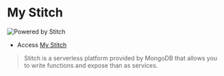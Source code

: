 # My Stitch
![Powered by Stitch](https://webhooks.mongodb-stitch.com/api/client/v2.0/app/stitch-badges-dkhza/service/badgeservice/incoming_webhook/badge?appid=<APPID>)
* Access [My Stitch](https://webhooks.mongodb-stitch.com/api/client/v2.0/app/my-stitch-pcwjc/service/personal-stitch/incoming_webhook/mgenteluci)

> Stitch is a serverless platform provided by MongoDB that allows
you to write functions and expose than as services.
